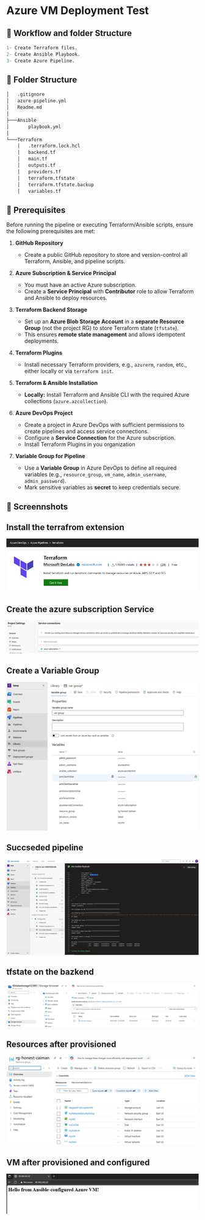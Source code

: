 # Azure VM Deployment Test

## 🔹 Workflow and folder Structure
```python
1- Create Terraform files.
2- Create Ansible Playbook.
3- Create Azure Pipeline.
```

## 🔹 Folder Structure
```python
│   .gitignore
│   azure-pipeline.yml
│   Readme.md
│
├───Ansible
│       playbook.yml
│
└───Terraform
    │   .terraform.lock.hcl
    │   backend.tf
    │   main.tf
    │   outputs.tf
    │   providers.tf
    │   terraform.tfstate
    │   terraform.tfstate.backup
    │   variables.tf
```


## 🔹 Prerequisites

Before running the pipeline or executing Terraform/Ansible scripts, ensure the following prerequisites are met:

1. **GitHub Repository**

   * Create a public GitHub repository to store and version-control all Terraform, Ansible, and pipeline scripts.

2. **Azure Subscription & Service Principal**

   * You must have an active Azure subscription.
   * Create a **Service Principal** with **Contributor** role to allow Terraform and Ansible to deploy resources.

3. **Terraform Backend Storage**

   * Set up an **Azure Blob Storage Account** in a **separate Resource Group** (not the project RG) to store Terraform state (`tfstate`).
   * This ensures **remote state management** and allows idempotent deployments.

4. **Terraform Plugins**

   * Install necessary Terraform providers, e.g., `azurerm`, `random`, etc., either locally or via `terraform init`.

5. **Terraform & Ansible Installation**

   * **Locally:** Install Terraform and Ansible CLI with the required Azure collections (`azure.azcollection`).

6. **Azure DevOps Project**

   * Create a project in Azure DevOps with sufficient permissions to create pipelines and access service connections.
   * Configure a **Service Connection** for the Azure subscription.
   * Install Terraform Plugins in you organization

7. **Variable Group for Pipeline**

   * Use a **Variable Group** in Azure DevOps to define all required variables (e.g., `resource_group`, `vm_name`, `admin_username`, `admin_password`).
   * Mark sensitive variables as **secret** to keep credentials secure.



## 🔹 Screennshots

## Install the terrafrom extension
![alt text](images/image-1.png)

## Create the azure subscription Service
![alt text](images/image.png)

## Create a Variable Group

![alt text](images/image-2.png)

## Succseded pipeline
![alt text](images/image-3.png)

## tfstate on the bazkend 

![alt text](images/image-6.png)

## Resources after provisioned

![alt text](images/image-5.png)

## VM after provisioned and configured
![alt text](images/image-4.png)

